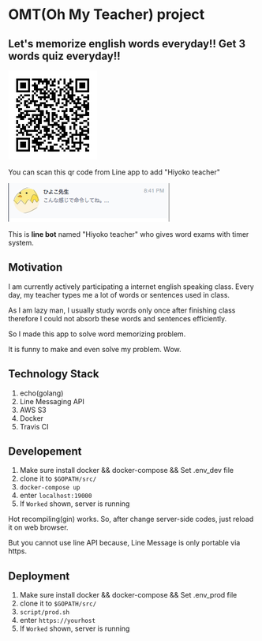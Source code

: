 # OMT(Oh My Teacher) project

## Let's memorize english words everyday!! Get 3 words quiz everyday!!

![qr code](./docs/image/qr.png)

You can scan this qr code from Line app to add "Hiyoko teacher"

![hiyoko sensei profile](./docs/image/hiyoko_sensei_profile.png)

This is **line bot** named "Hiyoko teacher" who gives word exams with timer system.

## Motivation

I am currently actively participating a internet english speaking class. Every day, my teacher types me a lot of words or sentences used in class.

As I am lazy man, I usually study words only once after finishing class therefore I could not absorb these words and sentences efficiently.

So I made this app to solve word memorizing problem.

It is funny to make and even solve my problem. Wow.

## Technology Stack

1. echo(golang)
2. Line Messaging API
3. AWS S3
4. Docker
5. Travis CI

## Developement

1. Make sure install docker && docker-compose && Set .env_dev file
2. clone it to `$GOPATH/src/`
3. `docker-compose up`
4. enter `localhost:19000`
5. If `Worked` shown, server is running

Hot recompiling(gin) works. So, after change server-side codes, just reload it on web browser.

But you cannot use line API because, Line Message is only portable via https.

## Deployment

1. Make sure install docker && docker-compose && Set .env_prod file
2. clone it to `$GOPATH/src/`
3. `script/prod.sh`
4. enter `https://yourhost`
5. If `Worked` shown, server is running
